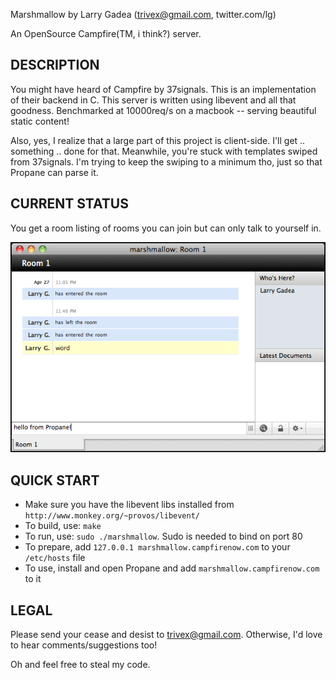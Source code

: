 Marshmallow by Larry Gadea (trivex@gmail.com, twitter.com/lg)

An OpenSource Campfire(TM, i think?) server.


DESCRIPTION
-----------

You might have heard of Campfire by 37signals. This is an implementation of
their backend in C. This server is written using libevent and all that goodness.
Benchmarked at 10000req/s on a macbook -- serving beautiful static content!

Also, yes, I realize that a large part of this project is client-side. I'll
get .. something .. done for that. Meanwhile, you're stuck with templates
swiped from 37signals. I'm trying to keep the swiping to a minimum tho, just so 
that Propane can parse it.


CURRENT STATUS
--------------

You get a room listing of rooms you can join but can only talk to yourself in.

![Current Status](current_status.png)


QUICK START
-----------

- Make sure you have the libevent libs installed from `http://www.monkey.org/~provos/libevent/`
- To build, use: `make`
- To run, use: `sudo ./marshmallow`. Sudo is needed to bind on port 80
- To prepare, add `127.0.0.1 marshmallow.campfirenow.com` to your `/etc/hosts` file
- To use, install and open Propane and add `marshmallow.campfirenow.com` to it


LEGAL
-----

Please send your cease and desist to trivex@gmail.com. Otherwise, I'd love
to hear comments/suggestions too!

Oh and feel free to steal my code.